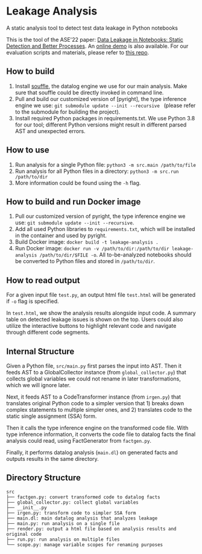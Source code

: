 # Leakage Analysis
A static analysis tool to detect test data leakage in Python notebooks

This is the tool of the ASE'22 paper: [Data Leakage in Notebooks: Static Detection and Better Processes](https://www.cs.cmu.edu/~cyang3/papers/ase22.pdf). An [online demo](http://feature.isri.cmu.edu/demo/) is also available. For our evaluation scripts and materials, please refer to [this repo](https://github.com/malusamayo/GitHubAPI-Crawler).

## How to build
1. Install [souffle](https://souffle-lang.github.io/install), the datalog engine we use for our main analysis. Make sure that souffle could be directly invoked in command line.
2. Pull and build our customized version of [pyright], the type inference engine we use: ```git submodule update --init --recursive ``` (please refer to the submodule for building the project).
3. Install required Python packages in requirements.txt. We use Python 3.8 for our tool; different Python versions might result in different parsed AST and unexpected errors.

## How to use
1. Run analysis for a single Python file: ```python3 -m src.main /path/to/file```
2. Run analysis for all Python files in a directory: ```python3 -m src.run /path/to/dir```
3. More information could be found using the `-h` flag.

## How to build and run Docker image
1. Pull our customized version of pyright, the type inference engine we use: ```git submodule update --init --recursive```.
2. Add all used Python libraries to `requirements.txt`, which will be installed in the container and used by pyright.
3. Build Docker image: ```docker build -t leakage-analysis .```
4. Run Docker image: ```docker run -v /path/to/dir:/path/to/dir leakage-analysis /path/to/dir/$FILE -o```. All to-be-analyzed notebooks should be converted to Python files and stored in `/path/to/dir`.

## How to read output
For a given input file `test.py`, an output html file `test.html` will be generated if `-o` flag is specified. 

In `test.html`, we show the analysis results alongside input code. A summary table on detected leakage issues is shown on the top. Users could also utilize the interactive buttons to highlight relevant code and navigate through different code segments.

## Internal Structure

Given a Python file, `src/main.py` first parses the input into AST. 
Then it feeds AST to a GlobalCollector instance (from `global_collector.py`) that collects global variables we could not rename in later transformations, which we will ignore later. 

Next, it feeds AST to a CodeTransformer instance (from `irgen.py`) that translates original Python code to a simpler version that 1) breaks down complex statements to multiple simpler ones, and 2) translates code to the static single assignment (SSA) form. 

Then it calls the type inference engine on the transformed code file. With type inference information, it converts the code file to datalog facts the final analysis could read, using FactGenerator from `factgen.py`.

Finally, it performs datalog analysis (`main.dl`) on generated facts and outputs results in the same directory.

## Directory Structure

```
src
├── factgen.py: convert transformed code to datalog facts
├── global_collector.py: collect global variables
├── __init__.py
├── irgen.py: transform code to simpler SSA form
├── main.dl: main datalog analysis that analyzes leakage
├── main.py: run analysis on a single file
├── render.py: output a html file based on analysis results and original code
├── run.py: run analysis on multiple files
└── scope.py: manage variable scopes for renaming purposes
```
